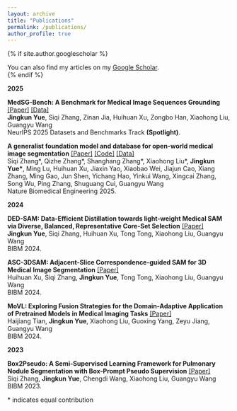 ```yaml
---
layout: archive
title: "Publications"
permalink: /publications/
author_profile: true
---
```


{% if site.author.googlescholar %}
  <div class="wordwrap">You can also find my articles on my <a href="{{site.author.googlescholar}}">Google Scholar</a>.</div>
{% endif %}


**2025**

**MedSG-Bench: A Benchmark for Medical Image Sequences Grounding** [[Paper]](https://arxiv.org/abs/2505.11852) [[Data]](https://huggingface.co/MedSG-Bench) \
**Jingkun Yue**, Siqi Zhang, Zinan Jia, Huihuan Xu, Zongbo Han, Xiaohong Liu, Guangyu Wang \
NeurIPS 2025 Datasets and Benchmarks Track **(Spotlight)**.

**A generalist foundation model and database for open-world medical image segmentation** [[Paper]](https://www.nature.com/articles/s41551-025-01497-3) [[Code]](https://github.com/MedSegX/MedSegX-code) [[Data]](https://huggingface.co/datasets/medicalai/MedSegDB) \
Siqi Zhang\*, Qizhe Zhang\*, Shanghang Zhang\*, Xiaohong Liu\*, **Jingkun Yue\***, Ming Lu, Huihuan Xu, Jiaxin Yao, Xiaobao Wei, Jiajun Cao, Xiang Zhang, Ming Gao, Jun Shen, Yichang Hao, Yinkui Wang, Xingcai Zhang, Song Wu, Ping Zhang, Shuguang Cui, Guangyu Wang \
Nature Biomedical Engineering 2025.


**2024**

**DED-SAM: Data-Efficient Distillation towards light-weight Medical SAM via Diverse, Balanced, Representative Core-Set Selection** [[Paper]](https://ieeexplore.ieee.org/abstract/document/10822833) \
**Jingkun Yue**, Siqi Zhang, Huihuan Xu, Tong Tong, Xiaohong Liu, Guangyu Wang \
BIBM 2024.

**ASC-3DSAM: Adjacent-Slice Correspondence-guided SAM for 3D Medical Image Segmentation** [[Paper]](https://ieeexplore.ieee.org/abstract/document/10822669) \
Huihuan Xu, Siqi Zhang, **Jingkun Yue**, Tong Tong, Xiaohong Liu, Guangyu Wang \
BIBM 2024.

**MoVL: Exploring Fusion Strategies for the Domain-Adaptive Application of Pretrained Models in Medical Imaging Tasks** [[Paper]](https://arxiv.org/abs/2405.07411) \
Haijiang Tian, **Jingkun Yue**, Xiaohong Liu, Guoxing Yang, Zeyu Jiang, Guangyu Wang \
BIBM 2024.

**2023**

**Box2Pseudo: A Semi-Supervised Learning Framework for Pulmonary Nodule Segmentation with Box-Prompt Pseudo Supervision** [[Paper]](https://ieeexplore.ieee.org/abstract/document/10385901) \
Siqi Zhang, **Jingkun Yue**, Chengdi Wang, Xiaohong Liu, Guangyu Wang \
BIBM 2023.

\* indicates equal contribution
